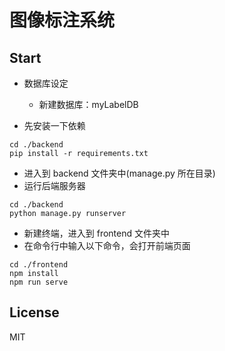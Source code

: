 # 图像标注系统

## Start

- 数据库设定
    - 新建数据库：myLabelDB

- 先安装一下依赖

```
cd ./backend
pip install -r requirements.txt
```

- 进入到 backend 文件夹中(manage.py 所在目录)
- 运行后端服务器

```
cd ./backend
python manage.py runserver
```

- 新建终端，进入到 frontend 文件夹中
- 在命令行中输入以下命令，会打开前端页面

```
cd ./frontend
npm install
npm run serve
```

## License

MIT
